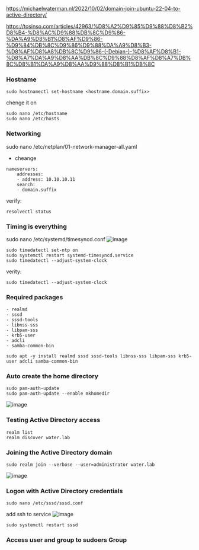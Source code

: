 https://michaelwaterman.nl/2022/10/02/domain-join-ubuntu-22-04-to-active-directory/

https://tosinso.com/articles/42963/%D8%A2%D9%85%D9%88%D8%B2%D8%B4-%D8%AC%D9%88%DB%8C%D9%86-%DA%A9%D8%B1%D8%AF%D9%86-%D9%84%DB%8C%D9%86%D9%88%DA%A9%D8%B3-%D8%AF%D8%A8%DB%8C%D9%86-(-Debian-)-%D8%AF%D8%B1-%D8%A7%DA%A9%D8%AA%DB%8C%D9%88%D8%AF%D8%A7%DB%8C%D8%B1%DA%A9%D8%AA%D9%88%D8%B1%DB%8C


### Hostname
```
sudo hostnamectl set-hostname <hostname.domain.suffix>
```
chenge it on 
```
sudo nano /etc/hostname
sudo nano /etc/hosts
```

### Networking
sudo nano /etc/netplan/01-network-manager-all.yaml
- cheange
```
nameservers:
    addresses:
    - address: 10.10.10.11
    search: 
    - domain.suffix
```
verify:
```
resolvectl status
```
### Timing is everything
sudo nano /etc/systemd/timesyncd.conf
![image](https://github.com/user-attachments/assets/fff3d06c-65c4-464c-bb5f-1e08cb5231e2)
```
sudo timedatectl set-ntp on
sudo systemctl restart systemd-timesyncd.service
sudo timedatectl --adjust-system-clock
```
verity:
```
sudo timedatectl --adjust-system-clock
```
### Required packages

    - realmd
    - sssd
    - sssd-tools
    - libnss-sss
    - libpam-sss
    - krb5-user
    - adcli
    - samba-common-bin
```
sudo apt -y install realmd sssd sssd-tools libnss-sss libpam-sss krb5-user adcli samba-common-bin
```

### Auto create the home directory
```
sudo pam-auth-update
sudo pam-auth-update --enable mkhomedir
```
![image](https://github.com/user-attachments/assets/22037b05-1223-4734-83dd-0991193fcd84)

### Testing Active Directory access
```
realm list
realm discover water.lab
```
### Joining the Active Directory domain
```
sudo realm join --verbose --user=administrator water.lab
```
![image](https://github.com/user-attachments/assets/00fa9470-63aa-4686-820e-80a0ac474a37)

### Logon with Active Directory credentials
```
sudo nano /etc/sssd/sssd.conf
```
add ssh to service 
![image](https://github.com/user-attachments/assets/c2b61bf7-4722-4675-a453-44aed24e1815)

```
sudo systemctl restart sssd
```

### Access user and group to sudoers Group


